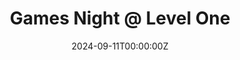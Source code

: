 ---
display_title: "Games Night @ Level One"
title: "Games Night @ Level One"
date: 2024-09-11T00:00:00Z
draft: false
layout: event
poster: "images/event_posters/2024-2025/woa-games-night-level-one.jpg"
poster_cover: "contain"
poster_position: "center"
short_description: "Join us to play some fun board games and make new friends!"
start_time: "7:00 PM EST"
location: "HP 5345"
location_link: "#comingsoon"
background: "images/orientation2018-min.jpeg"
publishdate: 2024-08-28
tags:
- weekofawesome2024
---
